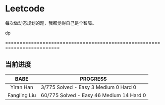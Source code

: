 # Leetcode

 每次做动态规划的题，我都觉得自己是个智障。
 
 dp
 
 =========================================================================
 
## 当前进度

|     BABE      | PROGRESS                                  |
| :-----------: | ----------------------------------------- |
|   Yiran Han   |  3/775 Solved - Easy  3 Medium 0  Hard 0  |
| Fangling Liu  | 60/775 Solved - Easy 46 Medium 14 Hard 0  |

